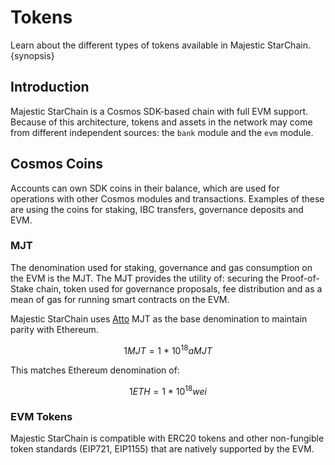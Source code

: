 <!--
order: 5
-->

# Tokens

Learn about the different types of tokens available in Majestic StarChain. {synopsis}

## Introduction

Majestic StarChain is a Cosmos SDK-based chain with full EVM support. Because of this architecture, tokens and assets in the network may come from different independent sources: the `bank` module and the `evm` module.

## Cosmos Coins

Accounts can own SDK coins in their balance, which are used for operations with other Cosmos modules and transactions. Examples of these are using the coins for staking, IBC transfers, governance deposits and EVM.

### MJT

The denomination used for staking, governance and gas consumption on the EVM is the MJT. The MJT provides the utility of: securing the Proof-of-Stake chain, token used for governance proposals, fee distribution and as a mean of gas for running smart contracts on the EVM.

Majestic StarChain uses [Atto](https://en.wikipedia.org/wiki/Atto-) MJT as the base denomination to maintain parity with Ethereum.

$$1 MJT = 1 ~ * ~ 10^{18} aMJT$$

This matches Ethereum denomination of:

$$1 ETH = 1 ~ * ~ 10^{18} wei$$

### EVM Tokens

Majestic StarChain is compatible with ERC20 tokens and other non-fungible token standards (EIP721, EIP1155)
that are natively supported by the EVM.

